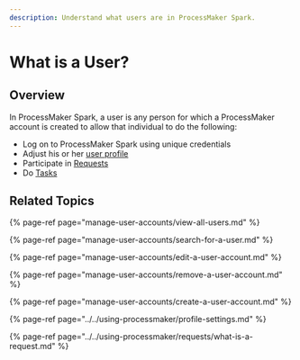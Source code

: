 ```yaml
---
description: Understand what users are in ProcessMaker Spark.
---
```


# What is a User?

## Overview

In ProcessMaker Spark, a user is any person for which a ProcessMaker account is created to allow that individual to do the following:

* Log on to ProcessMaker Spark using unique credentials
* Adjust his or her [user profile](../../using-processmaker/profile-settings.md)
* Participate in [Requests](../../using-processmaker/requests/what-is-a-request.md)
* Do [Tasks](../../using-processmaker/task-management/what-is-a-task.md)

## Related Topics

{% page-ref page="manage-user-accounts/view-all-users.md" %}

{% page-ref page="manage-user-accounts/search-for-a-user.md" %}

{% page-ref page="manage-user-accounts/edit-a-user-account.md" %}

{% page-ref page="manage-user-accounts/remove-a-user-account.md" %}

{% page-ref page="manage-user-accounts/create-a-user-account.md" %}

{% page-ref page="../../using-processmaker/profile-settings.md" %}

{% page-ref page="../../using-processmaker/requests/what-is-a-request.md" %}

